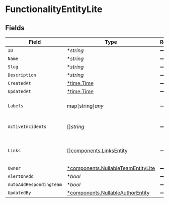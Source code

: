# FunctionalityEntityLite


## Fields

| Field                                                                                   | Type                                                                                    | Required                                                                                | Description                                                                             |
| --------------------------------------------------------------------------------------- | --------------------------------------------------------------------------------------- | --------------------------------------------------------------------------------------- | --------------------------------------------------------------------------------------- |
| `ID`                                                                                    | **string*                                                                               | :heavy_minus_sign:                                                                      | N/A                                                                                     |
| `Name`                                                                                  | **string*                                                                               | :heavy_minus_sign:                                                                      | N/A                                                                                     |
| `Slug`                                                                                  | **string*                                                                               | :heavy_minus_sign:                                                                      | N/A                                                                                     |
| `Description`                                                                           | **string*                                                                               | :heavy_minus_sign:                                                                      | N/A                                                                                     |
| `CreatedAt`                                                                             | [*time.Time](https://pkg.go.dev/time#Time)                                              | :heavy_minus_sign:                                                                      | N/A                                                                                     |
| `UpdatedAt`                                                                             | [*time.Time](https://pkg.go.dev/time#Time)                                              | :heavy_minus_sign:                                                                      | N/A                                                                                     |
| `Labels`                                                                                | map[string]*any*                                                                        | :heavy_minus_sign:                                                                      | An object of label key and values                                                       |
| `ActiveIncidents`                                                                       | []*string*                                                                              | :heavy_minus_sign:                                                                      | List of active incident guids                                                           |
| `Links`                                                                                 | [][components.LinksEntity](../../models/components/linksentity.md)                      | :heavy_minus_sign:                                                                      | List of links attached to this functionality.                                           |
| `Owner`                                                                                 | [*components.NullableTeamEntityLite](../../models/components/nullableteamentitylite.md) | :heavy_minus_sign:                                                                      | N/A                                                                                     |
| `AlertOnAdd`                                                                            | **bool*                                                                                 | :heavy_minus_sign:                                                                      | N/A                                                                                     |
| `AutoAddRespondingTeam`                                                                 | **bool*                                                                                 | :heavy_minus_sign:                                                                      | N/A                                                                                     |
| `UpdatedBy`                                                                             | [*components.NullableAuthorEntity](../../models/components/nullableauthorentity.md)     | :heavy_minus_sign:                                                                      | N/A                                                                                     |